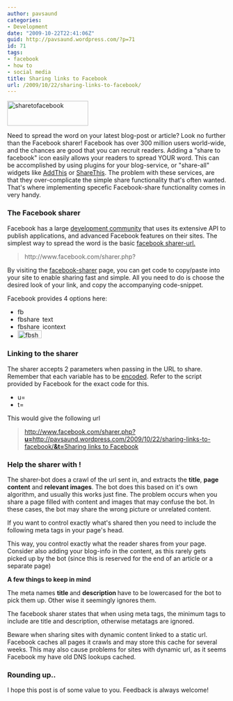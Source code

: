 ```yaml
---
author: pavsaund
categories:
- Development
date: "2009-10-22T22:41:06Z"
guid: http://pavsaund.wordpress.com/?p=71
id: 71
tags:
- facebook
- how to
- social media
title: Sharing links to Facebook
url: /2009/10/22/sharing-links-to-facebook/
---
```


<img class="size-full wp-image-72 alignright" title="sharetofacebook" src="/wp-content/uploads/2009/10/untitled.png" alt="sharetofacebook" width="186" height="57" />

Need to spread the word on your latest blog-post or article? Look no further than the Facebook sharer! Facebook has over 300 million users world-wide, and the chances are good that you can recruit readers. Adding a "share to facebook" icon easily allows your readers to spread YOUR word. This can be accomplished by using plugins for your blog-service, or "share-all" widgets like <a href="http://www.addthis.com/" target="_blank">AddThis</a> or <a href="http://sharethis.com/" target="_blank">ShareThis</a>. The problem with these services, are that they over-complicate the simple share functionality that's often wanted. That's where implementing specefic Facebook-share functionality comes in very handy.
<h3>The Facebook sharer</h3>
Facebook has a large <a href="http://wiki.developers.facebook.com/index.php/Main_Page" target="_blank">development community</a> that uses its extensive API to publish applications, and advanced Facebook features on their sites. The simplest way to spread the word is the basic <a href="http://www.facebook.com/share_partners.php" target="_self">facebook sharer-url.</a>
<blockquote>http://www.facebook.com/sharer.php?</blockquote>
By visiting the <a href="http://www.facebook.com/share_partners.php" target="_self">facebook-sharer</a> page, you can get code to copy/paste into your site to enable sharing fast and simple. All you need to do is choose the desired look of your link, and copy the accompanying code-snippet.

Facebook provides  4 options here:
<ul>
<li><a href="/wp-content/uploads/2009/10/fbshare_icon.png"><img class="alignnone size-full wp-image-77" title="fbshare_icon" src="/wp-content/uploads/2009/10/fbshare_icon.png" alt="fbshare_icon" width="14" height="14" /></a></li>
<li><a href="/wp-content/uploads/2009/10/fbshare_text.png"><img class="alignnone size-full wp-image-80" title="fbshare_text" src="/wp-content/uploads/2009/10/fbshare_text.png" alt="fbshare_text" width="94" height="14" /></a></li>
<li><a href="/wp-content/uploads/2009/10/fbshare_icontext.png"><img class="alignnone size-full wp-image-78" title="fbshare_icontext" src="/wp-content/uploads/2009/10/fbshare_icontext.png" alt="fbshare_icontext" width="111" height="14" /></a></li>
<li><a href="/wp-content/uploads/2009/10/fbshare_javascript.png"><img class="alignnone size-full wp-image-79" title="fbshare_javascript" src="/wp-content/uploads/2009/10/fbshare_javascript.png" alt="fbshare_javascript" width="55" height="18" /></a></li>
</ul>
<h3></h3>
<h3>Linking to the sharer</h3>
The sharer accepts 2 parameters when passing in the URL to share. Remember that each variable has to be <a href="http://en.wikipedia.org/wiki/Url_encoding" target="_blank">encoded</a>. Refer to the script provided by Facebook for the exact code for this.
<ul>
<li>u=</li>
<li>t=</li>
</ul>
This would give the following url
<blockquote><a href="http://www.facebook.com/sharer.php?u=http%3A%2F%2Fpavsaund.wordpress.com%2F2009%2F10%2F22%2Fsharing-links-to-facebook%2F&amp;t=Sharing%20links%20to%20Facebook" target="_blank">http://www.facebook.com/sharer.php?<strong>u=</strong>http://pavsaund.wordpress.com/2<span id="sample-permalink">009/</span><span id="sample-permalink">10</span>/<span id="sample-permalink">22/</span><span id="sample-permalink"><span id="editable-post-name" title="Click to edit this part of the permalink">sharing-links-to-facebook/</span></span><strong>&amp;t=</strong>Sharing links to Facebook</a></blockquote>
<h3></h3>
<h3>Help the sharer with !</h3>
The sharer-bot does a crawl of the url sent in, and extracts the <strong>title</strong>, <strong>page content</strong> and <strong>relevant images</strong>. The bot does this based on it's own algorithm, and usually this works just fine. The problem occurs when you share a page filled with content and images that may confuse the bot. In these cases, the bot may share the wrong picture or unrelated content.

If you want to control exactly what's shared then you need to include the following meta tags in your page's head.
<blockquote>



</blockquote>
This way, you control exactly what the reader shares from your page. Consider also adding your blog-info in the content, as this rarely gets picked up by the bot (since this is reserved for the end of an article or a separate page)

<strong>A few things to keep in mind</strong>

The meta names <strong>title </strong>and <strong>description </strong>have to be lowercased for the bot to pick them up. Other wise it seemingly ignores them.

The facebook sharer states that when using meta tags, the minimum tags to include are title and description, otherwise metatags are ignored.

Beware when sharing sites with dynamic content linked to a static url. Facebook caches all pages it crawls and may store this cache for several weeks. This may also cause problems for sites with dynamic url, as it seems Facebook my have old DNS lookups cached.
<h3>Rounding up..</h3>
I hope this post is of some value to you. Feedback is always welcome!